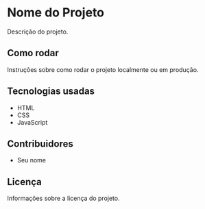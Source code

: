 # Nome do Projeto

Descrição do projeto.

## Como rodar

Instruções sobre como rodar o projeto localmente ou em produção.

## Tecnologias usadas

- HTML
- CSS
- JavaScript

## Contribuidores

- Seu nome

## Licença

Informações sobre a licença do projeto.
